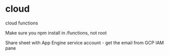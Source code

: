 # cloud
cloud functions

Make sure you npm install in /functions, not root

Share sheet with App Engine service account - get the email from GCP IAM pane